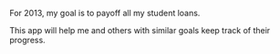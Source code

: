 For 2013, my goal is to payoff all my student loans.

This app will help me and others with similar goals keep track of their progress.